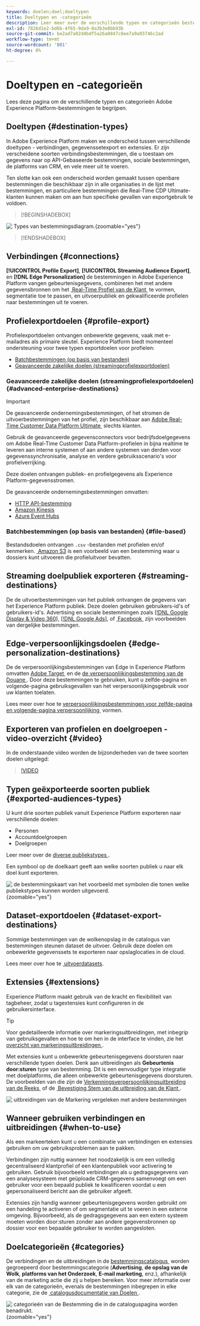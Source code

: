 ```yaml
---
keywords: doelen;doel;doeltypen
title: Doeltypen en -categorieën
description: Leer meer over de verschillende typen en categorieën bestemmingen in Adobe Experience Platform.
exl-id: 7826d1e2-bd6b-4f65-9da9-0a3b3e8bb93b
source-git-commit: be2ad7a02d4bdf5a26a0847c8ee7a9a93746c2ad
workflow-type: tm+mt
source-wordcount: '801'
ht-degree: 0%

---
```


# Doeltypen en -categorieën

Lees deze pagina om de verschillende typen en categorieën Adobe Experience Platform-bestemmingen te begrijpen.

## Doeltypen {#destination-types}

In Adobe Experience Platform maken we onderscheid tussen verschillende doeltypen - verbindingen, gegevenssetexport en extensies. Er zijn verscheidene soorten verbindingsbestemmingen, die u toestaan om gegevens naar op API-Gebaseerde bestemmingen, sociale bestemmingen, de platforms van CRM, en vele meer uit te voeren.

Ten slotte kan ook een onderscheid worden gemaakt tussen openbare bestemmingen die beschikbaar zijn in alle organisaties in de lijst met bestemmingen, en particuliere bestemmingen die Real-Time CDP Ultimate-klanten kunnen maken om aan hun specifieke gevallen van exportgebruik te voldoen.

>[!BEGINSHADEBOX]

![&#x200B; Types van bestemmingsdiagram.](./assets/destination-types/types-of-destinations-no-highlight.png " Types van bestemmingsdiagram."){zoomable="yes"}

>[!ENDSHADEBOX]

## Verbindingen {#connections}

**[!UICONTROL Profile Export]**, **[!UICONTROL Streaming Audience Export]**, en **[!DNL Edge Personalization]** de bestemmingen in Adobe Experience Platform vangen gebeurtenisgegevens, combineren het met andere gegevensbronnen om het [&#x200B; Real-Time Profiel van de Klant &#x200B;](../profile/home.md) te vormen, segmentatie toe te passen, en uitvoerpubliek en gekwalificeerde profielen naar bestemmingen uit te voeren.

## Profielexportdoelen {#profile-export}

Profielexportdoelen ontvangen onbewerkte gegevens, vaak met e-mailadres als primaire sleutel. Experience Platform biedt momenteel ondersteuning voor twee typen exportdoelen voor profielen:

* [Batchbestemmingen (op basis van bestanden)](#file-based)
* [Geavanceerde zakelijke doelen (streamingprofielexportdoelen)](#advanced-enterprise-destinations)

### Geavanceerde zakelijke doelen (streamingprofielexportdoelen) {#advanced-enterprise-destinations}

>[!IMPORTANT]
>
>De geavanceerde ondernemingsbestemmingen, of het stromen de uitvoerbestemmingen van het profiel, zijn beschikbaar aan [&#x200B; Adobe Real-Time Customer Data Platform Ultimate &#x200B;](https://helpx.adobe.com/legal/product-descriptions/real-time-customer-data-platform.html) slechts klanten.

Gebruik de geavanceerde gegevensconnectors voor bedrijfsdoelgegevens om Adobe Real-Time Customer Data Platform-profielen in bijna realtime te leveren aan interne systemen of aan andere systemen van derden voor gegevenssynchronisatie, analyse en verdere gebruiksscenario&#39;s voor profielverrijking.

Deze doelen ontvangen publiek- en profielgegevens als Experience Platform-gegevensstromen.

De geavanceerde ondernemingsbestemmingen omvatten:

* [HTTP API-bestemming](catalog/streaming/http-destination.md)
* [Amazon Kinesis](catalog/cloud-storage/amazon-kinesis.md)
* [Azure Event Hubs](catalog/cloud-storage/azure-event-hubs.md)

### Batchbestemmingen (op basis van bestanden) {#file-based}

Bestandsdoelen ontvangen `.csv` -bestanden met profielen en/of kenmerken. [&#x200B; Amazon S3 &#x200B;](catalog/cloud-storage/amazon-s3.md) is een voorbeeld van een bestemming waar u dossiers kunt uitvoeren die profieluitvoer bevatten.

## Streaming doelpubliek exporteren {#streaming-destinations}

De de uitvoerbestemmingen van het publiek ontvangen de gegevens van het Experience Platform publiek. Deze doelen gebruiken gebruikers-id&#39;s of gebruikers-id&#39;s. Advertising en sociale bestemmingen zoals [[!DNL Google Display & Video 360]](catalog/advertising/google-dv360.md), [[!DNL Google Ads]](catalog/advertising/google-ads-destination.md), of [&#x200B; Facebook &#x200B;](catalog/social/facebook.md) zijn voorbeelden van dergelijke bestemmingen.

## Edge-verpersoonlijkingsdoelen {#edge-personalization-destinations}

De de verpersoonlijkingsbestemmingen van Edge in Experience Platform omvatten [&#x200B; Adobe Target &#x200B;](/help/destinations/catalog/personalization/adobe-target-connection.md) en de [&#x200B; de verpersoonlijkingsbestemming van de Douane &#x200B;](/help/destinations/catalog/personalization/custom-personalization.md). Door deze bestemmingen te gebruiken, kunt u zelfde-pagina en volgende-pagina gebruiksgevallen van het verpersoonlijkingsgebruik voor uw klanten toelaten.

Lees meer over hoe te [&#x200B; verpersoonlijkingsbestemmingen voor zelfde-pagina en volgende-pagina verpersoonlijking &#x200B;](/help/destinations/ui/activate-edge-personalization-destinations.md) vormen.

## Exporteren van profielen en doelgroepen - video-overzicht {#video}

In de onderstaande video worden de bijzonderheden van de twee soorten doelen uitgelegd:

>[!VIDEO](https://video.tv.adobe.com/v/29707?quality=12)

## Typen geëxporteerde soorten publiek {#exported-audiences-types}

U kunt drie soorten publiek vanuit Experience Platform exporteren naar verschillende doelen:

* Personen
* Accountdoelgroepen
* Doelgroepen

Leer meer over de [&#x200B; diverse publiekstypes &#x200B;](/help/segmentation/types/account-audiences.md#terminology).

Een symbool op de doelkaart geeft aan welke soorten publiek u naar elk doel kunt exporteren.

![&#x200B; de bestemmingskaart van het voorbeeld met symbolen die tonen welke publiekstypes kunnen worden uitgevoerd.](/help/destinations/assets/destination-types/types-of-audiences.png " de bestemmingskaart van het Voorbeeld met symbolen die tonen welke publiekstypes kunnen worden uitgevoerd."){zoomable="yes"}


## Dataset-exportdoelen {#dataset-export-destinations}

Sommige bestemmingen van de wolkenopslag in de catalogus van bestemmingen steunen dataset de uitvoer. Gebruik deze doelen om onbewerkte gegevenssets te exporteren naar opslaglocaties in de cloud.

Lees meer over hoe te [&#x200B; uitvoerdatasets &#x200B;](/help/destinations/ui/export-datasets.md).

## Extensies {#extensions}

Experience Platform maakt gebruik van de kracht en flexibiliteit van tagbeheer, zodat u tagextensies kunt configureren in de gebruikersinterface.

>[!TIP]
>
>Voor gedetailleerde informatie over markeringsuitbreidingen, met inbegrip van gebruiksgevallen en hoe te om hen in de interface te vinden, zie het [&#x200B; overzicht van markeringsuitbreidingen &#x200B;](./catalog/launch-extensions/overview.md).

Met extensies kunt u onbewerkte gebeurtenisgegevens doorsturen naar verschillende typen doelen. Denk aan uitbreidingen als **Gebeurtenis door:sturen** type van bestemming. Dit is een eenvoudiger type integratie met doelplatforms, die alleen onbewerkte gebeurtenisgegevens doorsturen. De voorbeelden van die zijn de [&#x200B; Verkenningsverpersoonlijkingsuitbreiding van de Reeks &#x200B;](./catalog/personalization/gainsight.md) of de [&#x200B; Bevestiging Stem van de uitbreiding van de Klant &#x200B;](./catalog/voice/confirmit-digital-feedback.md).

![&#x200B; uitbreidingen van de Markering vergeleken met andere bestemmingen &#x200B;](./assets/common/launch-and-other-destinations.png)

## Wanneer gebruiken verbindingen en uitbreidingen {#when-to-use}

Als een markeerteken kunt u een combinatie van verbindingen en extensies gebruiken om uw gebruiksproblemen aan te pakken.

Verbindingen zijn nuttig wanneer het noodzakelijk is om een volledig gecentraliseerd klantprofiel of een klantenpubliek voor activering te gebruiken. Gebruik bijvoorbeeld verbindingen als u gedragsgegevens van een analysesysteem met geüploade CRM-gegevens samenvoegt om een gebruiker voor een bepaald publiek te kwalificeren voordat u een gepersonaliseerd bericht aan die gebruiker afgeeft.

Extensies zijn handig wanneer gebeurtenisgegevens worden gebruikt om een handeling te activeren of om segmentatie uit te voeren in een externe omgeving. Bijvoorbeeld, als de gedragsgegevens aan een extern systeem moeten worden door:sturen zonder aan andere gegevensbronnen op dossier voor een bepaalde gebruiker te worden aangesloten.

## Doelcategorieën {#categories}

De verbindingen en de uitbreidingen in de [&#x200B; bestemmingscatalogus &#x200B;](https://platform.adobe.com/destination/catalog) worden gegroepeerd door bestemmingscategorie (**Advertising**, **de opslag van de Wolk**, **platforms van het Onderzoek**, **E-mail marketing**, enz.), afhankelijk van de marketing actie die zij u helpen bereiken. Voor meer informatie over elk van de categorieën, evenals de bestemmingen inbegrepen in elke categorie, zie de [&#x200B; catalogusdocumentatie van Doelen &#x200B;](./catalog/overview.md).

![&#x200B; categorieën van de Bestemming die in de cataloguspagina worden benadrukt.](./assets/destination-types/destination-categories-menu.png " categorieën van de Bestemming die in de cataloguspagina worden benadrukt."){zoomable="yes"}
